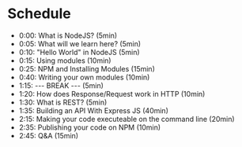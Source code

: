 # Schedule

* 0:00: What is NodeJS?										(5min)
* 0:05: What will we learn here?							(5min)
* 0:10: "Hello World" in NodeJS								(5min)
* 0:15: Using modules										(10min)
* 0:25: NPM and Installing Modules							(15min)
* 0:40: Writing your own modules							(10min)
* 1:15: --- BREAK ---										(5min)
* 1:20: How does Response/Request work in HTTP				(10min)
* 1:30: What is REST?										(5min)
* 1:35: Building an API With Express JS						(40min)
* 2:15: Making your code executeable on the command line	(20min)
* 2:35: Publishing your code on NPM							(10min)
* 2:45: Q&A 												(15min)